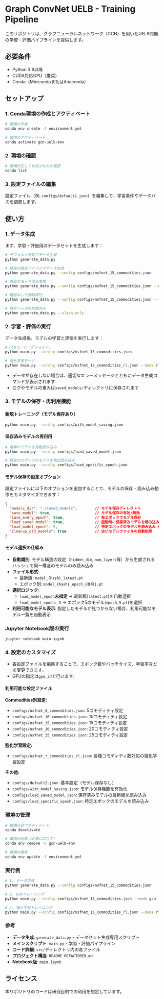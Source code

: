 # Graph ConvNet UELB - Training Pipeline

このリポジトリは、グラフニューラルネットワーク（GCN）を用いたUELB問題の学習・評価パイプラインを提供します。

## 必要条件
- Python 3.9以降
- CUDA対応GPU（推奨）
- Conda（MinicondaまたはAnaconda）

## セットアップ

### 1. Conda環境の作成とアクティベート

```sh
# 環境の作成
conda env create -f environment.yml

# 環境のアクティベート
conda activate gcn-uelb-env
```

### 2. 環境の確認

```sh
# 環境が正しく作成されたか確認
conda list
```

### 3. 設定ファイルの編集

設定ファイル（例: `configs/default2.json`）を編集して、学習条件やデータパスを調整します。

## 使い方

### 1. データ生成

まず、学習・評価用のデータセットを生成します：

```sh
# デフォルト設定でデータ生成
python generate_data.py

# 特定の設定ファイルでデータ生成
python generate_data.py --config configs/nsfnet_15_commodities.json

# 特定のモードのみ生成
python generate_data.py --config configs/nsfnet_15_commodities.json --modes train val

# 確認なしで強制実行
python generate_data.py --config configs/nsfnet_15_commodities.json --force

# 既存データの削除のみ
python generate_data.py --clean-only
```

### 2. 学習・評価の実行

データ生成後、モデルの学習と評価を実行します：

```sh
# GCNモード（デフォルト）
python main.py --config configs/nsfnet_15_commodities.json

# 強化学習モード
python main.py --config configs/nsfnet_15_commodities_rl.json --mode rl
```

- データが存在しない場合は、適切なエラーメッセージとともにデータ生成コマンドが表示されます
- ログやモデルの重みは`saved_models/`ディレクトリに保存されます

### 3. モデルの保存・再利用機能

#### 新規トレーニング（モデル保存あり）
```sh
python main.py --config configs/with_model_saving.json
```

#### 保存済みモデルの再利用
```sh
# 最新のモデルを自動読み込み
python main.py --config configs/load_saved_model.json

# 特定のエポックのモデルを指定読み込み
python main.py --config configs/load_specific_epoch.json
```

#### モデル保存の設定オプション

設定ファイルに以下のオプションを追加することで、モデルの保存・読み込み動作をカスタマイズできます：

```json
{
  "models_dir": "./saved_models",        // モデル保存ディレクトリ
  "save_model": true,                    // モデル保存の有効/無効
  "save_every_epoch": true,              // 毎エポックでモデル保存
  "load_saved_model": true,              // 起動時に保存済みモデルを読み込み
  "load_model_epoch": 5,                 // 特定エポックのモデルを読み込み（省略時は最新版）
  "cleanup_old_models": true             // 古いモデルファイルの自動削除
}
```

#### モデル選択の仕組み

- **自動識別**: モデル構造の設定（`hidden_dim`, `num_layers`等）から生成されるハッシュで同一構造のモデルのみ読み込み
- **ファイル形式**: 
  - 最新版: `model_{hash}_latest.pt`
  - エポック別: `model_{hash}_epoch_{番号}.pt`
- **選択ロジック**:
  - `load_model_epoch`**未指定** → 最新版(`latest.pt`)を自動選択
  - `load_model_epoch: 5` → エポック5のモデル(`epoch_5.pt`)を選択
- **利用可能なモデル表示**: 指定したモデルが見つからない場合、利用可能なモデル一覧を自動表示

### Jupyter Notebook版の実行

```sh
jupyter notebook main.ipynb
```

### 4. 設定のカスタマイズ
- 各設定ファイルを編集することで、エポック数やバッチサイズ、学習率などを変更できます。
- GPUの指定は`gpu_id`で行います。

#### 利用可能な設定ファイル

**Commodities別設定:**
- `configs/nsfnet_5_commodities.json`: 5コモディティ設定
- `configs/nsfnet_10_commodities.json`: 10コモディティ設定
- `configs/nsfnet_15_commodities.json`: 15コモディティ設定
- `configs/nsfnet_20_commodities.json`: 20コモディティ設定
- `configs/nsfnet_25_commodities.json`: 25コモディティ設定

**強化学習設定:**
- `configs/nsfnet_*_commodities_rl.json`: 各種コモディティ数対応の強化学習設定

**その他:**
- `configs/default2.json`: 基本設定（モデル保存なし）
- `configs/with_model_saving.json`: モデル保存機能を有効化
- `configs/load_saved_model.json`: 保存済みモデルの最新版を読み込み
- `configs/load_specific_epoch.json`: 特定エポックのモデルを読み込み

### 環境の管理

```sh
# 環境の非アクティベート
conda deactivate

# 環境の削除（必要に応じて）
conda env remove -n gcn-uelb-env

# 環境の更新
conda env update -f environment.yml
```

### 実行例

```sh
# 1. データ生成
python generate_data.py --config configs/nsfnet_15_commodities.json

# 2. GCNトレーニング
python main.py --config configs/nsfnet_15_commodities.json --mode gcn

# 3. 強化学習トレーニング
python main.py --config configs/nsfnet_15_commodities_rl.json --mode rl
```

### 参考
- **データ生成**: `generate_data.py` - データセット生成専用スクリプト
- **メインスクリプト**: `main.py` - 学習・評価パイプライン
- **コード詳細**: `src/`ディレクトリ内の各ファイル
- **プロジェクト構造**: `README_REFACTORED.md`
- **Notebook版**: `main.ipynb`

## ライセンス
本リポジトリのコードは研究目的での利用を想定しています。
